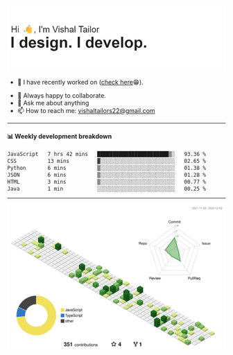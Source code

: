 ![Hi, I'm Vishal Tailor. I design. I develop.](https://github.com/vishaltailors/vishaltailors/blob/main/header.png?raw=true)

- 🔭 I have recently worked on ([check here](https://vishaltailor.com)😁).
<!-- - 🎦 Currently watching: JavaScript: The Hard Parts By Will Sentance. -->
- 👯 Always happy to collaborate.
- 💬 Ask me about anything
- 📫 How to reach me: <a href="mailto:vishaltailors22@gmail.com">vishaltailors22@gmail.com</a>

<hr /> 
<h4>📊 Weekly development breakdown</h4>
<!--START_SECTION:waka-->

```text
JavaScript   7 hrs 42 mins   ███████████████████████▒░   93.36 %
CSS          13 mins         ▓░░░░░░░░░░░░░░░░░░░░░░░░   02.65 %
Python       6 mins          ▒░░░░░░░░░░░░░░░░░░░░░░░░   01.38 %
JSON         6 mins          ▒░░░░░░░░░░░░░░░░░░░░░░░░   01.28 %
HTML         3 mins          ▒░░░░░░░░░░░░░░░░░░░░░░░░   00.77 %
Java         1 min           ░░░░░░░░░░░░░░░░░░░░░░░░░   00.25 %
```

<!--END_SECTION:waka-->
<hr /> 

![](./profile-3d-contrib/profile-green-animate.svg)
